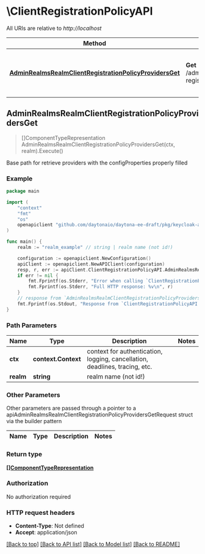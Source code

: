 # \ClientRegistrationPolicyAPI

All URIs are relative to *http://localhost*

Method | HTTP request | Description
------------- | ------------- | -------------
[**AdminRealmsRealmClientRegistrationPolicyProvidersGet**](ClientRegistrationPolicyAPI.md#AdminRealmsRealmClientRegistrationPolicyProvidersGet) | **Get** /admin/realms/{realm}/client-registration-policy/providers | Base path for retrieve providers with the configProperties properly filled



## AdminRealmsRealmClientRegistrationPolicyProvidersGet

> []ComponentTypeRepresentation AdminRealmsRealmClientRegistrationPolicyProvidersGet(ctx, realm).Execute()

Base path for retrieve providers with the configProperties properly filled

### Example

```go
package main

import (
	"context"
	"fmt"
	"os"
	openapiclient "github.com/daytonaio/daytona-ee-draft/pkg/keycloak-admin-client"
)

func main() {
	realm := "realm_example" // string | realm name (not id!)

	configuration := openapiclient.NewConfiguration()
	apiClient := openapiclient.NewAPIClient(configuration)
	resp, r, err := apiClient.ClientRegistrationPolicyAPI.AdminRealmsRealmClientRegistrationPolicyProvidersGet(context.Background(), realm).Execute()
	if err != nil {
		fmt.Fprintf(os.Stderr, "Error when calling `ClientRegistrationPolicyAPI.AdminRealmsRealmClientRegistrationPolicyProvidersGet``: %v\n", err)
		fmt.Fprintf(os.Stderr, "Full HTTP response: %v\n", r)
	}
	// response from `AdminRealmsRealmClientRegistrationPolicyProvidersGet`: []ComponentTypeRepresentation
	fmt.Fprintf(os.Stdout, "Response from `ClientRegistrationPolicyAPI.AdminRealmsRealmClientRegistrationPolicyProvidersGet`: %v\n", resp)
}
```

### Path Parameters


Name | Type | Description  | Notes
------------- | ------------- | ------------- | -------------
**ctx** | **context.Context** | context for authentication, logging, cancellation, deadlines, tracing, etc.
**realm** | **string** | realm name (not id!) | 

### Other Parameters

Other parameters are passed through a pointer to a apiAdminRealmsRealmClientRegistrationPolicyProvidersGetRequest struct via the builder pattern


Name | Type | Description  | Notes
------------- | ------------- | ------------- | -------------


### Return type

[**[]ComponentTypeRepresentation**](ComponentTypeRepresentation.md)

### Authorization

No authorization required

### HTTP request headers

- **Content-Type**: Not defined
- **Accept**: application/json

[[Back to top]](#) [[Back to API list]](../README.md#documentation-for-api-endpoints)
[[Back to Model list]](../README.md#documentation-for-models)
[[Back to README]](../README.md)

